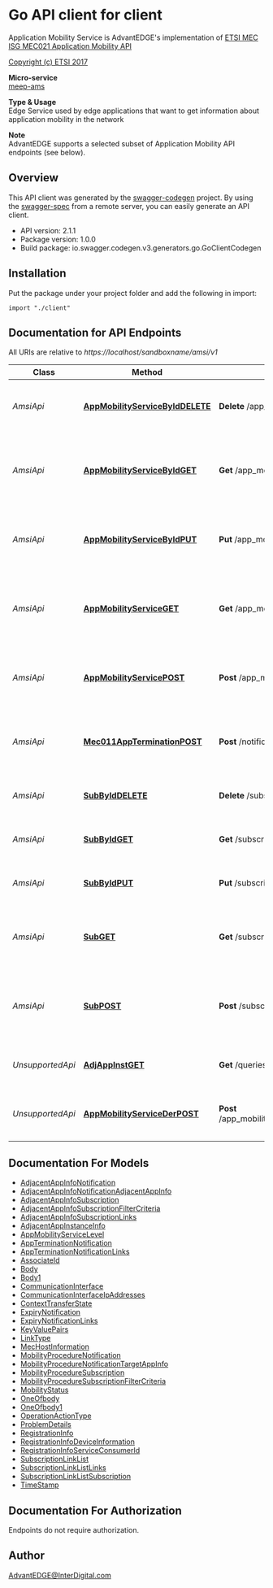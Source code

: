 # Go API client for client

Application Mobility Service is AdvantEDGE's implementation of [ETSI MEC ISG MEC021 Application Mobility API](http://www.etsi.org/deliver/etsi_gs/MEC/001_099/021/02.01.01_60/gs_MEC021v020101p.pdf) <p>[Copyright (c) ETSI 2017](https://forge.etsi.org/etsi-forge-copyright-notice.txt) <p>**Micro-service**<br>[meep-ams](https://github.com/InterDigitalInc/AdvantEDGE/tree/master/go-apps/meep-ams) <p>**Type & Usage**<br>Edge Service used by edge applications that want to get information about application mobility in the network <p>**Note**<br>AdvantEDGE supports a selected subset of Application Mobility API endpoints (see below).

## Overview
This API client was generated by the [swagger-codegen](https://github.com/swagger-api/swagger-codegen) project.  By using the [swagger-spec](https://github.com/swagger-api/swagger-spec) from a remote server, you can easily generate an API client.

- API version: 2.1.1
- Package version: 1.0.0
- Build package: io.swagger.codegen.v3.generators.go.GoClientCodegen

## Installation
Put the package under your project folder and add the following in import:
```golang
import "./client"
```

## Documentation for API Endpoints

All URIs are relative to *https://localhost/sandboxname/amsi/v1*

Class | Method | HTTP request | Description
------------ | ------------- | ------------- | -------------
*AmsiApi* | [**AppMobilityServiceByIdDELETE**](docs/AmsiApi.md#appmobilityservicebyiddelete) | **Delete** /app_mobility_services/{appMobilityServiceId} |  deregister the individual application mobility service
*AmsiApi* | [**AppMobilityServiceByIdGET**](docs/AmsiApi.md#appmobilityservicebyidget) | **Get** /app_mobility_services/{appMobilityServiceId} | Retrieve information about this individual application mobility service
*AmsiApi* | [**AppMobilityServiceByIdPUT**](docs/AmsiApi.md#appmobilityservicebyidput) | **Put** /app_mobility_services/{appMobilityServiceId} |  update the existing individual application mobility service
*AmsiApi* | [**AppMobilityServiceGET**](docs/AmsiApi.md#appmobilityserviceget) | **Get** /app_mobility_services |  Retrieve information about the registered application mobility service.
*AmsiApi* | [**AppMobilityServicePOST**](docs/AmsiApi.md#appmobilityservicepost) | **Post** /app_mobility_services | Create a new application mobility service for the service requester.
*AmsiApi* | [**Mec011AppTerminationPOST**](docs/AmsiApi.md#mec011appterminationpost) | **Post** /notifications/mec011/appTermination | MEC011 Application Termination notification for self termination
*AmsiApi* | [**SubByIdDELETE**](docs/AmsiApi.md#subbyiddelete) | **Delete** /subscriptions/{subscriptionId} | cancel the existing individual subscription
*AmsiApi* | [**SubByIdGET**](docs/AmsiApi.md#subbyidget) | **Get** /subscriptions/{subscriptionId} | Retrieve information about this subscription.
*AmsiApi* | [**SubByIdPUT**](docs/AmsiApi.md#subbyidput) | **Put** /subscriptions/{subscriptionId} | update the existing individual subscription.
*AmsiApi* | [**SubGET**](docs/AmsiApi.md#subget) | **Get** /subscriptions/ | Retrieve information about the subscriptions for this requestor.
*AmsiApi* | [**SubPOST**](docs/AmsiApi.md#subpost) | **Post** /subscriptions/ | Create a new subscription to Application Mobility Service notifications.
*UnsupportedApi* | [**AdjAppInstGET**](docs/UnsupportedApi.md#adjappinstget) | **Get** /queries/adjacent_app_instances | Retrieve information about this subscription.
*UnsupportedApi* | [**AppMobilityServiceDerPOST**](docs/UnsupportedApi.md#appmobilityservicederpost) | **Post** /app_mobility_services/{appMobilityServiceId}/deregister_task |  deregister the individual application mobility service


## Documentation For Models

 - [AdjacentAppInfoNotification](docs/AdjacentAppInfoNotification.md)
 - [AdjacentAppInfoNotificationAdjacentAppInfo](docs/AdjacentAppInfoNotificationAdjacentAppInfo.md)
 - [AdjacentAppInfoSubscription](docs/AdjacentAppInfoSubscription.md)
 - [AdjacentAppInfoSubscriptionFilterCriteria](docs/AdjacentAppInfoSubscriptionFilterCriteria.md)
 - [AdjacentAppInfoSubscriptionLinks](docs/AdjacentAppInfoSubscriptionLinks.md)
 - [AdjacentAppInstanceInfo](docs/AdjacentAppInstanceInfo.md)
 - [AppMobilityServiceLevel](docs/AppMobilityServiceLevel.md)
 - [AppTerminationNotification](docs/AppTerminationNotification.md)
 - [AppTerminationNotificationLinks](docs/AppTerminationNotificationLinks.md)
 - [AssociateId](docs/AssociateId.md)
 - [Body](docs/Body.md)
 - [Body1](docs/Body1.md)
 - [CommunicationInterface](docs/CommunicationInterface.md)
 - [CommunicationInterfaceIpAddresses](docs/CommunicationInterfaceIpAddresses.md)
 - [ContextTransferState](docs/ContextTransferState.md)
 - [ExpiryNotification](docs/ExpiryNotification.md)
 - [ExpiryNotificationLinks](docs/ExpiryNotificationLinks.md)
 - [KeyValuePairs](docs/KeyValuePairs.md)
 - [LinkType](docs/LinkType.md)
 - [MecHostInformation](docs/MecHostInformation.md)
 - [MobilityProcedureNotification](docs/MobilityProcedureNotification.md)
 - [MobilityProcedureNotificationTargetAppInfo](docs/MobilityProcedureNotificationTargetAppInfo.md)
 - [MobilityProcedureSubscription](docs/MobilityProcedureSubscription.md)
 - [MobilityProcedureSubscriptionFilterCriteria](docs/MobilityProcedureSubscriptionFilterCriteria.md)
 - [MobilityStatus](docs/MobilityStatus.md)
 - [OneOfbody](docs/OneOfbody.md)
 - [OneOfbody1](docs/OneOfbody1.md)
 - [OperationActionType](docs/OperationActionType.md)
 - [ProblemDetails](docs/ProblemDetails.md)
 - [RegistrationInfo](docs/RegistrationInfo.md)
 - [RegistrationInfoDeviceInformation](docs/RegistrationInfoDeviceInformation.md)
 - [RegistrationInfoServiceConsumerId](docs/RegistrationInfoServiceConsumerId.md)
 - [SubscriptionLinkList](docs/SubscriptionLinkList.md)
 - [SubscriptionLinkListLinks](docs/SubscriptionLinkListLinks.md)
 - [SubscriptionLinkListSubscription](docs/SubscriptionLinkListSubscription.md)
 - [TimeStamp](docs/TimeStamp.md)


## Documentation For Authorization
 Endpoints do not require authorization.


## Author

AdvantEDGE@InterDigital.com

